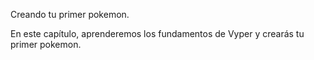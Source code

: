 <!-- Add translation for the following page: https://vyper.fun/#/1/introduction
Do NOT change the code below. The below code runs the code editor -->

Creando tu primer pokemon.

En este capítulo, aprenderemos los fundamentos de Vyper y crearás tu primer pokemon.

